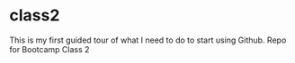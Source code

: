 # class2
This is my first guided tour of what I need to do to start using Github. Repo for Bootcamp Class 2
